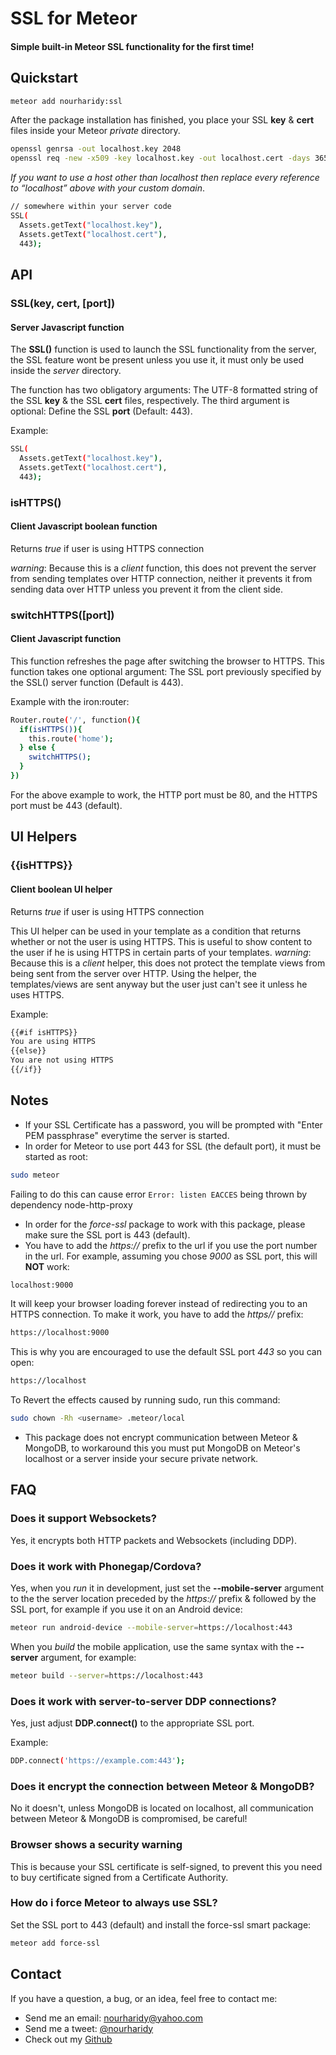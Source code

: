 # SSL for Meteor

#### Simple built-in Meteor SSL functionality for the first time!

## Quickstart
```sh
meteor add nourharidy:ssl 
```
After the package installation has finished, you place your SSL **key** & **cert** files inside your Meteor *private* directory. 

```sh
openssl genrsa -out localhost.key 2048
openssl req -new -x509 -key localhost.key -out localhost.cert -days 3650 -subj /CN=localhost
```
_If you want to use a host other than localhost then replace every reference to “localhost” above with your custom domain_.

```sh
// somewhere within your server code
SSL(
  Assets.getText("localhost.key"),
  Assets.getText("localhost.cert"),
  443);
```

## API
### SSL(**key**, **cert**, [**port**])
#### Server Javascript function
The **SSL()** function is used to launch the SSL functionality from the server, the SSL feature wont be present unless you use it, it must only be used inside the *server* directory.

The function has two obligatory arguments: The UTF-8 formatted string of the SSL **key** & the SSL **cert** files, respectively. The third argument is optional: Define the SSL **port** (Default: 443).

Example:
```sh
SSL(
  Assets.getText("localhost.key"),
  Assets.getText("localhost.cert"),
  443);
```

### isHTTPS()
#### Client Javascript boolean function
Returns *true* if user is using HTTPS connection

*warning*: Because this is a *client* function, this does not prevent the server from sending templates over HTTP connection, neither it prevents it from sending data over HTTP unless you prevent it from the client side.

### switchHTTPS([port])
#### Client Javascript function
This function refreshes the page after switching the browser to HTTPS. This function takes one optional argument: The SSL port previously specified by the SSL() server function (Default is 443).

Example with the iron:router:
```sh
Router.route('/', function(){
  if(isHTTPS()){
    this.route('home');
  } else {
    switchHTTPS();
  }
})
```
For the above example to work, the HTTP port must be 80, and the HTTPS port must be 443 (default).

## UI Helpers

### {{isHTTPS}}
#### Client boolean UI helper
Returns *true* if user is using HTTPS connection

This UI helper can be used in your template as a condition that returns whether or not the user is using HTTPS. This is useful to show content to the user if he is using HTTPS in certain parts of your templates.
*warning*: Because this is a *client* helper, this does not protect the template views from being sent from the server over HTTP. Using the helper, the templates/views are sent anyway but the user just can't see it unless he uses HTTPS.

Example:
```sh
{{#if isHTTPS}}
You are using HTTPS
{{else}}
You are not using HTTPS
{{/if}}
```

## Notes

* If your SSL Certificate has a password, you will be prompted with "Enter PEM passphrase" everytime the server is started.
* In order for Meteor to use port 443 for SSL (the default port), it must be started as root:
```sh
sudo meteor 
```
Failing to do this can cause error `Error: listen EACCES` being thrown by dependency node-http-proxy
* In order for the *force-ssl* package to work with this package, please make sure the SSL port is 443 (default).
* You have to add the *https://* prefix to the url if you use the port number in the url. For example, assuming you chose *9000* as SSL port, this will **NOT** work:
```sh
localhost:9000
```
It will keep your browser loading forever instead of redirecting you to an HTTPS connection. To make it work, you have to add the *https//* prefix:
```sh
https://localhost:9000
```
This is why you are encouraged to use the default SSL port *443* so you can open:
```sh
https://localhost
```
To Revert the effects caused by running sudo, run this command:
```sh
sudo chown -Rh <username> .meteor/local
```

* This package does not encrypt communication between Meteor & MongoDB, to workaround this you must put MongoDB on Meteor's localhost or a server inside your secure private network.

## FAQ

### Does it support Websockets?
Yes, it encrypts both HTTP packets and Websockets (including DDP).

### Does it work with Phonegap/Cordova?

Yes, when you *run* it in development, just set the **--mobile-server** argument to the the server location preceded by the *https://* prefix & followed by the SSL port, for example if you use it on an Android device:
```sh
meteor run android-device --mobile-server=https://localhost:443
```
When you *build* the mobile application, use the same syntax with the **--server** argument, for example:
```sh
meteor build --server=https://localhost:443
```

### Does it work with server-to-server DDP connections?
Yes, just adjust **DDP.connect()** to the appropriate SSL port.

Example:
```sh
DDP.connect('https://example.com:443');
```
### Does it encrypt the connection between Meteor & MongoDB?

No it doesn't, unless MongoDB is located on localhost, all communication between Meteor & MongoDB is compromised, be careful!

### Browser shows a security warning

This is because your SSL certificate is self-signed, to prevent this you need to buy certificate signed from a Certificate Authority.

### How do i force Meteor to always use SSL?

Set the SSL port to 443 (default) and install the force-ssl smart package:
```sh
meteor add force-ssl
```

## Contact

If you have a question, a bug, or an idea, feel free to contact me:

* Send me an email: nourharidy@yahoo.com
* Send me a tweet: [@nourharidy](http://www.twitter.com/NourHaridy)
* Check out my [Github](https://github.com/nourharidy)

